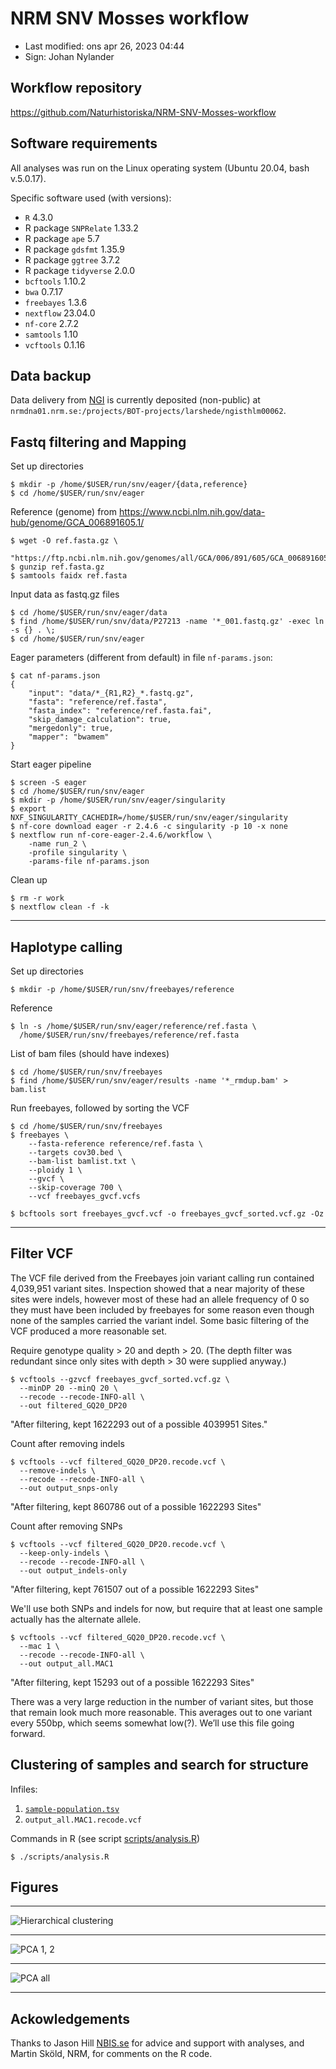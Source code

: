 # NRM SNV Mosses workflow

- Last modified: ons apr 26, 2023  04:44
- Sign: Johan Nylander

## Workflow repository

<https://github.com/Naturhistoriska/NRM-SNV-Mosses-workflow>

## Software requirements

All analyses was run on the Linux operating system (Ubuntu 20.04, bash v.5.0.17).

Specific software used (with versions):

- `R` 4.3.0
- R package `SNPRelate` 1.33.2
- R package `ape` 5.7
- R package `gdsfmt` 1.35.9
- R package `ggtree` 3.7.2
- R package `tidyverse` 2.0.0
- `bcftools` 1.10.2
- `bwa` 0.7.17
- `freebayes` 1.3.6
- `nextflow` 23.04.0
- `nf-core` 2.7.2
- `samtools` 1.10
- `vcftools` 0.1.16

## Data backup

Data delivery from [NGI](https://www.scilifelab.se/units/ngi/) is currently
deposited (non-public) at
`nrmdna01.nrm.se:/projects/BOT-projects/larshede/ngisthlm00062`.

## Fastq filtering and Mapping

Set up directories

    $ mkdir -p /home/$USER/run/snv/eager/{data,reference}
    $ cd /home/$USER/run/snv/eager

Reference (genome) from
<https://www.ncbi.nlm.nih.gov/data-hub/genome/GCA_006891605.1/>

    $ wget -O ref.fasta.gz \ 
      "https://ftp.ncbi.nlm.nih.gov/genomes/all/GCA/006/891/605/GCA_006891605.1_SU_Pschr_1.0/GCA_006891605.1_SU_Pschr_1.0_genomic.fna.gz"
    $ gunzip ref.fasta.gz
    $ samtools faidx ref.fasta

Input data as fastq.gz files

    $ cd /home/$USER/run/snv/eager/data
    $ find /home/$USER/run/snv/data/P27213 -name '*_001.fastq.gz' -exec ln -s {} . \;
    $ cd /home/$USER/run/snv/eager

Eager parameters (different from default) in file `nf-params.json`:

    $ cat nf-params.json
    {
        "input": "data/*_{R1,R2}_*.fastq.gz",
        "fasta": "reference/ref.fasta",
        "fasta_index": "reference/ref.fasta.fai",
        "skip_damage_calculation": true,
        "mergedonly": true,
        "mapper": "bwamem"
    }

Start eager pipeline

    $ screen -S eager
    $ cd /home/$USER/run/snv/eager
    $ mkdir -p /home/$USER/run/snv/eager/singularity
    $ export NXF_SINGULARITY_CACHEDIR=/home/$USER/run/snv/eager/singularity
    $ nf-core download eager -r 2.4.6 -c singularity -p 10 -x none
    $ nextflow run nf-core-eager-2.4.6/workflow \
        -name run_2 \
        -profile singularity \
        -params-file nf-params.json

Clean up

    $ rm -r work
    $ nextflow clean -f -k

---

## Haplotype calling

Set up directories

    $ mkdir -p /home/$USER/run/snv/freebayes/reference

Reference

    $ ln -s /home/$USER/run/snv/eager/reference/ref.fasta \
      /home/$USER/run/snv/freebayes/reference/ref.fasta

List of bam files (should have indexes)

    $ cd /home/$USER/run/snv/freebayes
    $ find /home/$USER/run/snv/eager/results -name '*_rmdup.bam' > bam.list

Run freebayes, followed by sorting the VCF

    $ cd /home/$USER/run/snv/freebayes
    $ freebayes \
        --fasta-reference reference/ref.fasta \
        --targets cov30.bed \
        --bam-list bamlist.txt \
        --ploidy 1 \
        --gvcf \
        --skip-coverage 700 \
        --vcf freebayes_gvcf.vcfs

    $ bcftools sort freebayes_gvcf.vcf -o freebayes_gvcf_sorted.vcf.gz -Oz

---

## Filter VCF

The VCF file derived from the Freebayes join variant calling run contained
4,039,951 variant sites. Inspection showed that a near majority of these sites
were indels, however most of these had an allele frequency of 0 so they must
have been included by freebayes for some reason even though none of the samples
carried the variant indel. Some basic filtering of the VCF produced a more
reasonable set.

Require genotype quality > 20 and depth > 20. (The depth filter was redundant
since only sites with depth > 30 were supplied anyway.)

    $ vcftools --gzvcf freebayes_gvcf_sorted.vcf.gz \
      --minDP 20 --minQ 20 \
      --recode --recode-INFO-all \
      --out filtered_GQ20_DP20

"After filtering, kept 1622293 out of a possible 4039951 Sites."

Count after removing indels

    $ vcftools --vcf filtered_GQ20_DP20.recode.vcf \
      --remove-indels \
      --recode --recode-INFO-all \
      --out output_snps-only

"After filtering, kept 860786 out of a possible 1622293 Sites"

Count after removing SNPs

    $ vcftools --vcf filtered_GQ20_DP20.recode.vcf \
      --keep-only-indels \
      --recode --recode-INFO-all \
      --out output_indels-only

"After filtering, kept 761507 out of a possible 1622293 Sites"

We'll use both SNPs and indels for now, but require that at least one sample
actually has the alternate allele.

    $ vcftools --vcf filtered_GQ20_DP20.recode.vcf \
      --mac 1 \
      --recode --recode-INFO-all \
      --out output_all.MAC1

"After filtering, kept 15293 out of a possible 1622293 Sites"

There was a very large reduction in the number of variant sites, but those that
remain look much more reasonable. This averages out to one variant every 550bp,
which seems somewhat low(?). We’ll use this file going forward.


## Clustering of samples and search for structure

Infiles:

1. [`sample-population.tsv`](data/sample-population.tsv)
2. `output_all.MAC1.recode.vcf`

Commands in R (see script [scripts/analysis.R](scripts/analysis.R))

    $ ./scripts/analysis.R

## Figures

---

![Hierarchical clustering](img/clustering.png)

---

![PCA 1, 2](img/pca_12.png)

---

![PCA all](img/pca_all.png)

---

## Ackowledgements

Thanks to Jason Hill [NBIS.se](https://nbis.se/about/staff/jason-hill/) for
advice and support with analyses, and Martin Sköld, NRM, for comments on the R
code.
